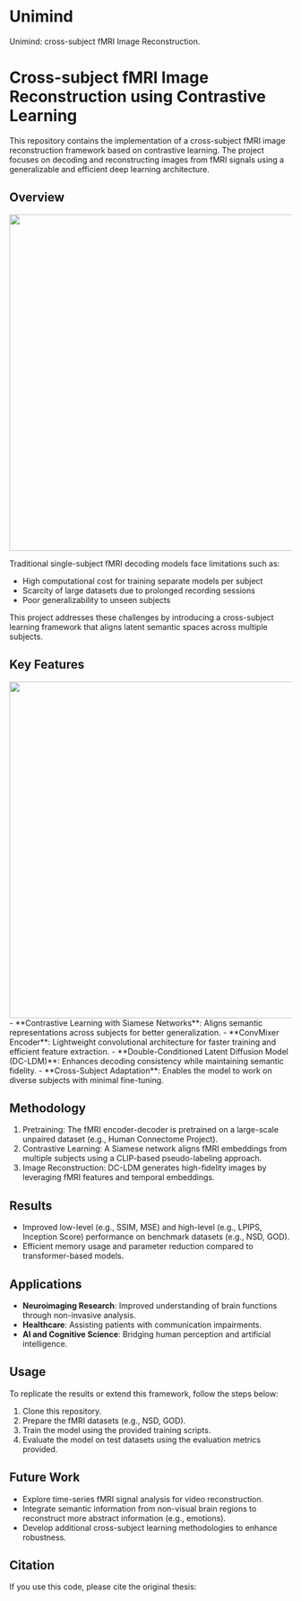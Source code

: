 # Unimind
Unimind: cross-subject fMRI Image Reconstruction. 


# Cross-subject fMRI Image Reconstruction using Contrastive Learning

This repository contains the implementation of a cross-subject fMRI image reconstruction framework based on contrastive learning. The project focuses on decoding and reconstructing images from fMRI signals using a generalizable and efficient deep learning architecture.

## Overview
<img src="/asset/task_explain.png" width="700" height="600"/>

Traditional single-subject fMRI decoding models face limitations such as:
- High computational cost for training separate models per subject
- Scarcity of large datasets due to prolonged recording sessions
- Poor generalizability to unseen subjects

This project addresses these challenges by introducing a cross-subject learning framework that aligns latent semantic spaces across multiple subjects.

## Key Features
<img src="/asset/new_pipeline.png" width="700" height="600"/>
- **Contrastive Learning with Siamese Networks**: Aligns semantic representations across subjects for better generalization.
- **ConvMixer Encoder**: Lightweight convolutional architecture for faster training and efficient feature extraction.
- **Double-Conditioned Latent Diffusion Model (DC-LDM)**: Enhances decoding consistency while maintaining semantic fidelity.
- **Cross-Subject Adaptation**: Enables the model to work on diverse subjects with minimal fine-tuning.

## Methodology
1. Pretraining: The fMRI encoder-decoder is pretrained on a large-scale unpaired dataset (e.g., Human Connectome Project).
2. Contrastive Learning: A Siamese network aligns fMRI embeddings from multiple subjects using a CLIP-based pseudo-labeling approach.
3. Image Reconstruction: DC-LDM generates high-fidelity images by leveraging fMRI features and temporal embeddings.

## Results
- Improved low-level (e.g., SSIM, MSE) and high-level (e.g., LPIPS, Inception Score) performance on benchmark datasets (e.g., NSD, GOD).
- Efficient memory usage and parameter reduction compared to transformer-based models.

## Applications
- **Neuroimaging Research**: Improved understanding of brain functions through non-invasive analysis.
- **Healthcare**: Assisting patients with communication impairments.
- **AI and Cognitive Science**: Bridging human perception and artificial intelligence.

## Usage
To replicate the results or extend this framework, follow the steps below:
1. Clone this repository.
2. Prepare the fMRI datasets (e.g., NSD, GOD).
3. Train the model using the provided training scripts.
4. Evaluate the model on test datasets using the evaluation metrics provided.

## Future Work
- Explore time-series fMRI signal analysis for video reconstruction.
- Integrate semantic information from non-visual brain regions to reconstruct more abstract information (e.g., emotions).
- Develop additional cross-subject learning methodologies to enhance robustness.

## Citation
If you use this code, please cite the original thesis:
